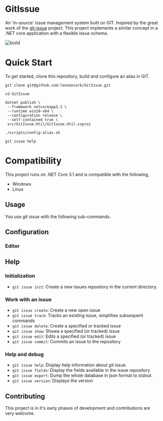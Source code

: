 # GitIssue

An 'in-source' issue management system built on GIT. Inspired by the great work of the [git-issue](https://github.com/dspinellis/git-issue) project. This project implements a similar concept in a .NET core application with a flexible issue schema. 

![build](https://github.com/lennoncork/GitIssue/workflows/build/badge.svg?branch=master)

# Quick Start
To get started, clone this repository, build and configure an alias in GIT. 
```
git clone git@github.com:lennoncork/GitIssue.git

cd GitIssue

dotnet publish \
 --framework netcoreapp3.1 \
 --runtime win10-x64 \
 --configuration release \
 --self-contained true \
 src/GitIssue.Util/GitIssue.Util.csproj

./scripts/config-alias.sh

git issue help
```

# Compatibility
This project runs on .NET Core 3.1 and is compatible with the following,
* Windows 
* Linux

## Usage
You use _git issue_ with the following sub-commands.

## Configuration

### Editor

## Help

### Initialization
* `git issue init`: Create a new issues repository in the current directory.

### Work with an issue
* `git issue create`: Create a new open issue
* `git issue track`: Tracks an existing issue, simplifies subsequent commands
* `git issue delete`: Create a specified or tracked issue
* `git issue show`: Showa a specified (or tracked) issue
* `git issue edit`: Edits a specified (or tracked) issue
* `git issue commit`: Commits an issue to the repository

### Help and debug
* `git issue help`: Display help information about git issue.
* `git issue fields`: Display the fields available in the issue repository
* `git issue export`: Dump the whole database in json format to stdout.
* `git issue version`: Displays the version


## Contributing
This project is in it's early phases of development and contributions  are very welcome. 

